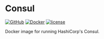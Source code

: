 # Consul
[![GitHub](https://img.shields.io/github/workflow/status/dwolla/docker-consul/Continuous%20Deployment/main?style=flat-square)](https://github.com/Dwolla/docker-consul/actions/workflows/cd.yml)
[![Docker](https://img.shields.io/docker/v/dwolla/consul?style=flat-square)](https://hub.docker.com/repository/docker/dwolla/consul)
[![license](https://img.shields.io/github/license/dwolla/docker-consul.svg?style=flat-square)](https://github.com/Dwolla/docker-consul/blob/master/LICENSE.md)

Docker image for running HashiCorp's Consul.
